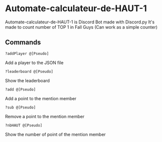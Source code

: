 # Automate-calculateur-de-HAUT-1

Automate-calculateur-de-HAUT-1 is Discord Bot made with Discord.py
It's made to count number of TOP 1 in Fall Guys (Can work as a simple counter)

## Commands

```
?addPlayer @[Pseudo]
```
Add a player to the JSON file

```
?leaderboard @[Pseudo]
```
Show the leaderboard

```
?add @[Pseudo]
```
Add a point to the mention member

```
?sub @[Pseudo]
```
Remove a point to the mention member

```
?nbHAUT @[Pseudo]
```
Show the number of point of the mention member
